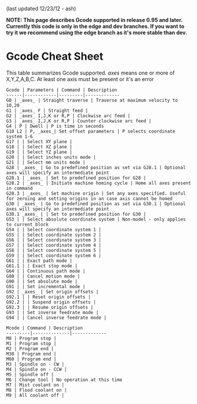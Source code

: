 (last updated 12/23/12 - ash) 

**NOTE: This page describes Gcode supported in release 0.95 and later. Currently this code is only in the edge and dev branches. If you want to try it we recommend using the edge branch as it's more stable than dev.**

# Gcode Cheat Sheet
This table summarizes Gcode supported. _axes_ means one or more of X,Y,Z,A,B,C. At least one axis must be present or it's an error

	Gcode | Parameters | Command | Description
	------|------------|---------|-------------
	G0 | _axes_ | Straight traverse | Traverse at maximum velocity to 10,20 
	G1 | _axes_ F | Straight feed | 
	G2 | _axes_ I,J,K or R,P | Clockwise arc feed |
	G3 | _axes_ I,J,K or R,P | Counter clockwise arc feed |
	G4 | P | Dwell | P is time in seconds
	G10 L2 | P, _axes_| Set offset parameters | P selects coordinate system 1-6
	G17 | | Select XY plane |
	G18 | | Select XZ plane |
	G19 | | Select YZ plane |
	G20 | | Select inches units mode |
	G21 | | Select mm units mode |
	G28 | _axes_ | Go to predefined position as set via G28.1 | Optional axes will specify an intermediate point
	G28.1 | _axes_ | Set to predefined position for G28 |
	G28.2 | _axes_ | Initiate machine homing cycle | Home all axes present in command
	G28.3 | _axes_ | Set machine origin | Set any axes specified. Useful for zeroing and setting origins in an case axis cannot be homed
	G30 | _axes_ | Go to predefined position as set via G30.1 | Optional axes will specify an intermediate point
	G30.1 _axes_ | | Set to predefined position for G30 |
	G53 | | Select absolute coordinate system | Non-model - only applies to current block
	G54 | | Select coordinate system 1 |
	G55 | | Select coordinate system 2 |
	G56 | | Select coordinate system 3 |
	G57 | | Select coordinate system 4 |
	G58 | | Select coordinate system 5 |
	G59 | | Select coordinate system 6 |
	G61 | | Exact path mode |
	G61.1 | | Exact stop mode |
	G64 | | Continuous path mode |
	G80 | | Cancel motion mode |
	G90 | | Set absolute mode |
	G91 | | Set incremental mode |
	G92 | _axes_ | Set origin offsets |
	G92.1 | | Reset origin offsets |
	G92.2 | | Suspend origin offsets |
	G92.3 | | Resume origin offsets |
	G93 | | Set inverse feedrate mode |
	G94 | | Cancel inverse feedrate mode |

 	Mcode | Command | Description
	---------|--------------|-------------
	M0 | Program stop |
	M1 | Program stop |
	M2 | Program end |
	M30 | Program end |
	M60 | Program end |
	M3 | Spindle on - CW |
	M4 | Spindle on - CCW |
	M5 | Spindle off |
	M6 | Change tool | No operation at this time
	M7 | Mist coolant on |
	M8 | Flood coolant on |
	M9 | All coolant off |



